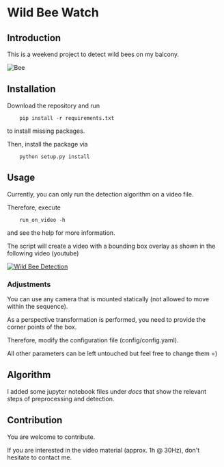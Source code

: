 # Wild Bee Watch

## Introduction

This is a weekend project to detect wild bees on my balcony.

![Bee](tests/data/single_bee.jpg)

## Installation

Download the repository and run

        pip install -r requirements.txt
to install missing packages.

Then, install the package via

        python setup.py install

## Usage

Currently, you can only run the detection algorithm on a video file.

Therefore, execute

        run_on_video -h
and see the help for more information.

The script will create a video with a bounding box overlay as shown in the following video (youtube)

[![Wild Bee Detection](http://img.youtube.com/vi/Q43Me7gmU0Y/0.jpg)](http://www.youtube.com/watch?v=Q43Me7gmU0Y "Wild Bee Detection")

### Adjustments
You can use any camera that is mounted statically (not allowed to move within the sequence).

As a perspective transformation is performed, you need to provide the corner points of the box.

Therefore, modify the configuration file (config/config.yaml).

All other parameters can be left untouched but feel free to change them =)

## Algorithm

I added some jupyter notebook files under *docs* that show the relevant steps of preprocessing and detection.

## Contribution

You are welcome to contribute.

If you are interested in the video material (approx. 1h @ 30Hz), don't hesitate to contact me.
